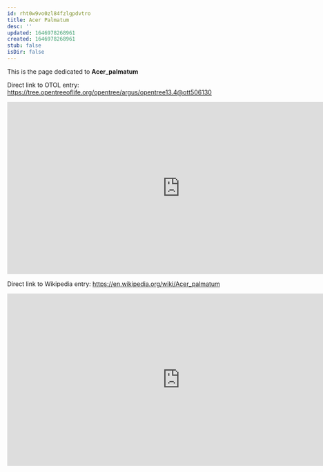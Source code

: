 ```yaml
---
id: rht0w9vo0zl84fzlgpdvtro
title: Acer Palmatum
desc: ''
updated: 1646978268961
created: 1646978268961
stub: false
isDir: false
---
```

This is the page dedicated to **Acer_palmatum**


Direct link to OTOL entry: https://tree.opentreeoflife.org/opentree/argus/opentree13.4@ott506130



<html>
    <body>
    <iframe src="https://tree.opentreeoflife.org/opentree/argus/opentree13.4@ott506130"
    width="800" height="400" frameborder="0" allowfullscreen> </iframe>
    </body>
</html>
    


Direct link to Wikipedia entry: https://en.wikipedia.org/wiki/Acer_palmatum



<html>
    <body>
    <iframe src="https://en.wikipedia.org/wiki/Acer_palmatum"
    width="800" height="400" frameborder="0" allowfullscreen> </iframe>
    </body>
</html>
    
